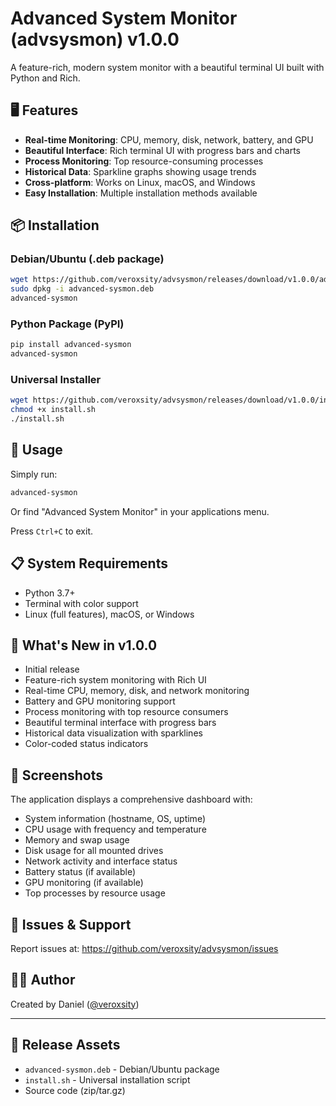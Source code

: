 # Advanced System Monitor (advsysmon) v1.0.0

A feature-rich, modern system monitor with a beautiful terminal UI built with Python and Rich.

## 🖥️ Features

- **Real-time Monitoring**: CPU, memory, disk, network, battery, and GPU
- **Beautiful Interface**: Rich terminal UI with progress bars and charts
- **Process Monitoring**: Top resource-consuming processes
- **Historical Data**: Sparkline graphs showing usage trends
- **Cross-platform**: Works on Linux, macOS, and Windows
- **Easy Installation**: Multiple installation methods available

## 📦 Installation

### Debian/Ubuntu (.deb package)
```bash
wget https://github.com/veroxsity/advsysmon/releases/download/v1.0.0/advanced-sysmon.deb
sudo dpkg -i advanced-sysmon.deb
advanced-sysmon
```

### Python Package (PyPI)
```bash
pip install advanced-sysmon
advanced-sysmon
```

### Universal Installer
```bash
wget https://github.com/veroxsity/advsysmon/releases/download/v1.0.0/install.sh
chmod +x install.sh
./install.sh
```

## 🚀 Usage

Simply run:
```bash
advanced-sysmon
```

Or find "Advanced System Monitor" in your applications menu.

Press `Ctrl+C` to exit.

## 📋 System Requirements

- Python 3.7+
- Terminal with color support
- Linux (full features), macOS, or Windows

## 🎯 What's New in v1.0.0

- Initial release
- Feature-rich system monitoring with Rich UI
- Real-time CPU, memory, disk, and network monitoring
- Battery and GPU monitoring support
- Process monitoring with top resource consumers
- Beautiful terminal interface with progress bars
- Historical data visualization with sparklines
- Color-coded status indicators

## 📸 Screenshots

The application displays a comprehensive dashboard with:
- System information (hostname, OS, uptime)
- CPU usage with frequency and temperature
- Memory and swap usage
- Disk usage for all mounted drives
- Network activity and interface status
- Battery status (if available)
- GPU monitoring (if available)
- Top processes by resource usage

## 🐛 Issues & Support

Report issues at: https://github.com/veroxsity/advsysmon/issues

## 👨‍💻 Author

Created by Daniel ([@veroxsity](https://github.com/veroxsity))

---

## 📁 Release Assets

- `advanced-sysmon.deb` - Debian/Ubuntu package
- `install.sh` - Universal installation script
- Source code (zip/tar.gz)
